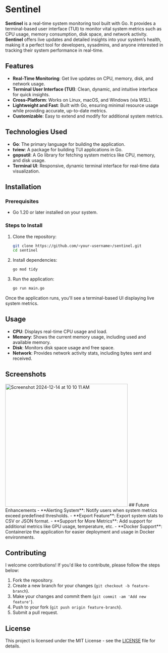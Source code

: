 # Sentinel

**Sentinel** is a real-time system monitoring tool built with Go. It provides a terminal-based user interface (TUI) to monitor vital system metrics such as CPU usage, memory consumption, disk space, and network activity. **Sentinel** offers live updates and detailed insights into your system’s health, making it a perfect tool for developers, sysadmins, and anyone interested in tracking their system performance in real-time.

## Features

- **Real-Time Monitoring**: Get live updates on CPU, memory, disk, and network usage.
- **Terminal User Interface (TUI)**: Clean, dynamic, and intuitive interface for quick insights.
- **Cross-Platform**: Works on Linux, macOS, and Windows (via WSL).
- **Lightweight and Fast**: Built with Go, ensuring minimal resource usage while providing accurate, up-to-date metrics.
- **Customizable**: Easy to extend and modify for additional system metrics.

## Technologies Used

- **Go**: The primary language for building the application.
- **tview**: A package for building TUI applications in Go.
- **gopsutil**: A Go library for fetching system metrics like CPU, memory, and disk usage.
- **Terminal UI**: Responsive, dynamic terminal interface for real-time data visualization.

## Installation

### Prerequisites

- Go 1.20 or later installed on your system.

### Steps to Install

1. Clone the repository:
   ```bash
   git clone https://github.com/<your-username>/sentinel.git
   cd sentinel
   ```

2. Install dependencies:
   ```bash
   go mod tidy
   ```

3. Run the application:
   ```bash
   go run main.go
   ```
Once the application runs, you'll see a terminal-based UI displaying live system metrics.

## Usage

- **CPU**: Displays real-time CPU usage and load.
- **Memory**: Shows the current memory usage, including used and available memory.
- **Disk**: Monitors disk space usage and free space.
- **Network**: Provides network activity stats, including bytes sent and received.

## Screenshots
<img width="388" alt="Screenshot 2024-12-14 at 10 10 11 AM" src="https://github.com/user-attachments/assets/ae1e8888-bcda-40ee-a70a-2594cc6a5ceb" />
## Future Enhancements
- **Alerting System**: Notify users when system metrics exceed predefined thresholds.
- **Export Feature**: Export system stats to CSV or JSON format.
- **Support for More Metrics**: Add support for additional metrics like GPU usage, temperature, etc.
- **Docker Support**: Containerize the application for easier deployment and usage in Docker environments.

## Contributing
I welcome contributions! If you'd like to contribute, please follow the steps below:

1. Fork the repository.
2. Create a new branch for your changes (`git checkout -b feature-branch`).
3. Make your changes and commit them (`git commit -am 'Add new feature'`).
4. Push to your fork (`git push origin feature-branch`).
5. Submit a pull request.

## License
This project is licensed under the MIT License - see the [LICENSE](LICENSE) file for details.
